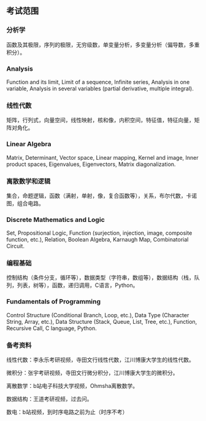 ## 考试范围

### 分析学
函数及其极限，序列的极限，无穷级数，单变量分析，多变量分析（偏导数，多重积分）。

### Analysis
Function and its limit, Limit of a sequence, Infinite series, Analysis in one variable, Analysis in several variables (partial derivative, multiple integral).

### 线性代数
矩阵，行列式，向量空间，线性映射，核和像，内积空间，特征值，特征向量，矩阵对角化。

### Linear Algebra
Matrix, Determinant, Vector space, Linear mapping, Kernel and image, Inner product spaces, Eigenvalues, Eigenvectors, Matrix diagonalization.

### 离散数学和逻辑
集合，命题逻辑，函数（满射，单射，像，复合函数等），关系，布尔代数，卡诺图，组合电路。

### Discrete Mathematics and Logic
Set, Propositional Logic, Function (surjection, injection, image, composite function, etc.), Relation, Boolean Algebra, Karnaugh Map, Combinatorial Circuit.

### 编程基础
控制结构（条件分支，循环等），数据类型（字符串，数组等），数据结构（栈，队列，列表，树等），函数，递归调用，C语言，Python。

### Fundamentals of Programming
Control Structure (Conditional Branch, Loop, etc.), Data Type (Character String, Array, etc.), Data Structure (Stack, Queue, List, Tree, etc.), Function, Recursive Call, C language, Python.


### 备考资料

线性代数：李永乐考研视频，寺田文行线性代数，江川博康大学生的线性代数。

微积分：张宇考研视频，寺田文行微分积分，江川博康大学生的微积分。

离散数学：b站电子科技大学视频，Ohmsha离散数学。

数据结构：王道考研视频，过去问。

数电：b站视频，到时序电路之前为止（时序不考）
